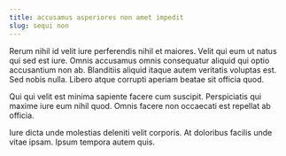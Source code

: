 ```yaml
---
title: accusamus asperiores non amet impedit
slug: sequi non
---
```


Rerum nihil id velit iure perferendis nihil et maiores. Velit qui eum ut natus qui sed est iure. Omnis accusamus omnis consequatur aliquid qui optio accusantium non ab. Blanditiis aliquid itaque autem veritatis voluptas est. Sed nobis nulla. Libero atque corrupti aperiam beatae sit officia quod.

Qui qui velit est minima sapiente facere cum suscipit. Perspiciatis qui maxime iure eum nihil quod. Omnis facere non occaecati est repellat ab officia.

Iure dicta unde molestias deleniti velit corporis. At doloribus facilis unde vitae ipsam. Ipsum tempora autem quis.
